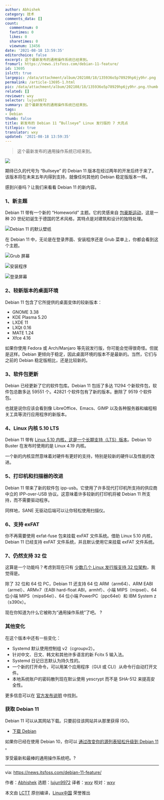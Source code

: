 ```yaml
---
author: Abhishek
category: 技术
comments_data: []
count:
  commentnum: 0
  favtimes: 0
  likes: 0
  sharetimes: 0
  viewnum: 13456
date: '2021-08-18 13:59:35'
editorchoice: false
excerpt: 这个最新发布的通用操作系统已经来到。
fromurl: https://news.itsfoss.com/debian-11-feature/
id: 13695
islctt: true
largepic: /data/attachment/album/202108/18/135936o5p78929hp6jy9hr.png
permalink: /article-13695-1.html
pic: /data/attachment/album/202108/18/135936o5p78929hp6jy9hr.png.thumb.jpg
related: []
reviewer: wxy
selector: lujun9972
summary: 这个最新发布的通用操作系统已经来到。
tags:
- Debian
thumb: false
title: 新发布的 Debian 11 “Bullseye” Linux 发行版的 7 大亮点
titlepic: true
translator: wxy
updated: '2021-08-18 13:59:35'
---
```



> 
> 这个最新发布的通用操作系统已经来到。
> 
> 
> 


![](/data/attachment/album/202108/18/135936o5p78929hp6jy9hr.png)


期待已久的代号为 “Bullseye” 的 Debian 11 版本在经过两年的开发后终于来了。该版本将在未来五年内得到支持，就像任何其他的 Debian 稳定版版本一样。


感到兴奋吗？让我们来看看 Debian 11 的新内容。


### 1、新主题


Debian 11 带有一个新的 “Homeworld” 主题。它的灵感来自 [包豪斯运动](https://mymodernmet.com/what-is-bauhaus-art-movement/)，这是一种 20 世纪初诞生于德国的艺术风格，其特点是对建筑和设计的独特处理。


![Debian 11 的默认壁纸](/data/attachment/album/202108/18/135937wh8zl25alsd1px44.png)


在 Debian 11 中，无论是在登录界面、安装程序还是 Grub 菜单上，你都会看到这个主题。


![Grub 屏幕](/data/attachment/album/202108/18/135937kasnwkfxjnkjscms.png)


![安装程序](/data/attachment/album/202108/18/135938w4652ymvm3m34yv5.png)


![登录屏幕](/data/attachment/album/202108/18/135938zh02tbrhhohjh08t.png)


### 2、较新版本的桌面环境


Debian 11 包含了它所提供的桌面变体的较新版本：


* GNOME 3.38
* KDE Plasma 5.20
* LXDE 11
* LXQt 0.16
* MATE 1.24
* Xfce 4.16


如果你使用 Fedora 或 Arch/Manjaro 等先锐发行版，你可能会觉得很奇怪。但就是这样。Debian 更倾向于稳定，因此桌面环境的版本不是最新的。当然，它们与之前的 Debian 稳定版相比，还是比较新的。


### 3、软件包更新


Debian 已经更新了它的软件包库。Debian 11 包括了多达 11294 个新软件包，软件包总数多达 59551 个。42821 个软件包有了新的版本。删除了 9519 个软件包。


也就是说你应该会看到像 LibreOffice、Emacs、GIMP 以及各种服务器和编程相关工具等流行应用程序的新版本。


### 4、Linux 内核 5.10 LTS


Debian 11 带有 [Linux 5.10 内核，这是一个长期支持（LTS）版本](https://news.itsfoss.com/kernel-5-10-release/)。Debian 10 Buster 在发布时使用的是 Linux 4.19 内核。


一个新的内核显然意味着对硬件有更好的支持，特别是较新的硬件以及性能的改进。


### 5、打印机和扫描器的改进


Debian 11 带来了新的软件包 ipp-usb。它使用了许多现代打印机所支持的供应商中立的 IPP-over-USB 协议。这意味着许多较新的打印机将被 Debian 11 所支持，而不需要驱动程序。


同样地，SANE 无驱动后端可以让你轻松使用扫描仪。


### 6、支持 exFAT


你不再需要使用 exfat-fuse 包来挂载 exFAT 文件系统。借助 Linux 5.10 内核，Debian 11 已经支持 exFAT 文件系统，并且默认使用它来挂载 exFAT 文件系统。


### 7、仍然支持 32 位


这算是一个功能吗？考虑到现在只有 [少数几个 Linux 发行版支持 32 位架构](https://itsfoss.com/32-bit-linux-distributions/)，我觉得是。


除了 32 位和 64 位 PC，Debian 11 还支持 64 位 ARM（arm64）、ARM EABI（armel）、ARMv7（EABI hard-float ABI，armhf）、小端 MIPS（mipsel）、64 位小端 MIPS（mips64el）、64 位小端 PowerPC（ppc64el）和 IBM System z（s390x）。


现在你知道为什么它被称为“通用操作系统”了吧。 ?


### 其他变化


在这个版本中还有一些变化：


* Systemd 默认使用控制组 v2（cgroupv2）。
* 针对中文、日文、韩文和其他许多语言的新 Fcitx 5 输入法。
* Systemd 日记日志默认为持久性的。
* 一个新的打开命令，可以用某个应用程序（GUI 或 CLI）从命令行自动打开文件。
* 本地系统账户的密码散列现在默认使用 yescrypt 而不是 SHA-512 来提高安全性。


更多信息可以在 [官方发布说明](https://www.debian.org/releases/bullseye/amd64/release-notes/ch-whats-new.en.html) 中找到。


### 获取 Debian 11


Debian 11 可以从其网站下载。只要前往该网站并从那里获得 ISO。


* [下载 Debian](https://www.debian.org/)


如果你已经在使用 Debian 10，你可以 [通过改变你的源列表轻松升级到 Debian 11](https://www.debian.org/releases/bullseye/amd64/release-notes/ch-upgrading.en.html) 。


享受最新和最棒的通用操作系统吧。?




---


via: <https://news.itsfoss.com/debian-11-feature/>


作者：[Abhishek](https://news.itsfoss.com/author/root/) 选题：[lujun9972](https://github.com/lujun9972) 译者：[wxy](https://github.com/wxy) 校对：[wxy](https://github.com/wxy)


本文由 [LCTT](https://github.com/LCTT/TranslateProject) 原创编译，[Linux中国](https://linux.cn/) 荣誉推出